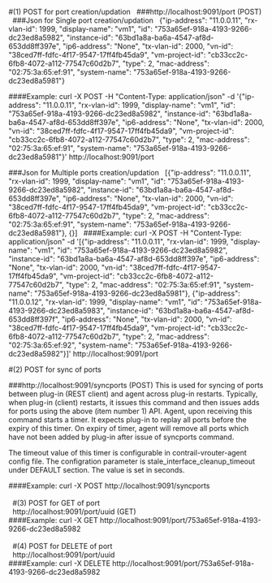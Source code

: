 #(1) POST for port creation/updation
 
###http://localhost:9091/port (POST)
 
###Json for Single port creation/updation
 
{"ip-address": "11.0.0.11", "rx-vlan-id": 1999, "display-name": "vm1", "id": "753a65ef-918a-4193-9266-dc23ed8a5982", "instance-id": "63bd1a8a-ba6a-4547-af8d-653dd8ff397e", "ip6-address": "None", "tx-vlan-id": 2000, "vn-id": "38ced7ff-fdfc-4f17-9547-17ff4fb45da9", "vm-project-id": "cb33cc2c-6fb8-4072-a112-77547c60d2b7", "type": 2, "mac-address": "02:75:3a:65:ef:91", "system-name": "753a65ef-918a-4193-9266-dc23ed8a5981"}

####Example:
curl -X POST -H "Content-Type: application/json" -d '{"ip-address": "11.0.0.11", "rx-vlan-id": 1999, "display-name": "vm1", "id": "753a65ef-918a-4193-9266-dc23ed8a5982", "instance-id": "63bd1a8a-ba6a-4547-af8d-653dd8ff397e", "ip6-address": "None", "tx-vlan-id": 2000, "vn-id": "38ced7ff-fdfc-4f17-9547-17ff4fb45da9", "vm-project-id": "cb33cc2c-6fb8-4072-a112-77547c60d2b7", "type": 2, "mac-address": "02:75:3a:65:ef:91", "system-name": "753a65ef-918a-4193-9266-dc23ed8a5981"}'  http://localhost:9091/port

###Json for Multiple ports creation/updation
 
[{"ip-address": "11.0.0.11", "rx-vlan-id": 1999, "display-name": "vm1", "id": "753a65ef-918a-4193-9266-dc23ed8a5982", "instance-id": "63bd1a8a-ba6a-4547-af8d-653dd8ff397e", "ip6-address": "None", "tx-vlan-id": 2000, "vn-id": "38ced7ff-fdfc-4f17-9547-17ff4fb45da9", "vm-project-id": "cb33cc2c-6fb8-4072-a112-77547c60d2b7", "type": 2, "mac-address": "02:75:3a:65:ef:91", "system-name": "753a65ef-918a-4193-9266-dc23ed8a5981"}, {}]
 
####Example:
curl -X POST -H "Content-Type: application/json" -d '[{"ip-address": "11.0.0.11", "rx-vlan-id": 1999, "display-name": "vm1", "id": "753a65ef-918a-4193-9266-dc23ed8a5982", "instance-id": "63bd1a8a-ba6a-4547-af8d-653dd8ff397e", "ip6-address": "None", "tx-vlan-id": 2000, "vn-id": "38ced7ff-fdfc-4f17-9547-17ff4fb45da9", "vm-project-id": "cb33cc2c-6fb8-4072-a112-77547c60d2b7", "type": 2, "mac-address": "02:75:3a:65:ef:91", "system-name": "753a65ef-918a-4193-9266-dc23ed8a5981"}, {"ip-address": "11.0.0.12", "rx-vlan-id": 1999, "display-name": "vm1", "id": "753a65ef-918a-4193-9266-dc23ed8a5983", "instance-id": "63bd1a8a-ba6a-4547-af8d-653dd8ff397f", "ip6-address": "None", "tx-vlan-id": 2000, "vn-id": "38ced7ff-fdfc-4f17-9547-17ff4fb45da9", "vm-project-id": "cb33cc2c-6fb8-4072-a112-77547c60d2b7", "type": 2, "mac-address": "02:75:3a:65:ef:92", "system-name": "753a65ef-918a-4193-9266-dc23ed8a5982"}]'  http://localhost:9091/port

#(2) POST for sync of ports

###http://localhost:9091/syncports (POST)
This is used for syncing of ports between plug-in (REST client) and agent across plug-in restarts. Typically, when plug-in (client) restarts, it issues this command and then issues adds for ports using the above (item number 1) API. Agent, upon receiving this command starts a timer. It expects plug-in to replay all ports before the expiry of this timer.  On expiry of timer, agent will remove all ports which have not been added by plug-in after issue of syncports command.

The timeout value of this timer is configurable in contrail-vrouter-agent config file. The configration parameter is stale_interface_cleanup_timeout under DEFAULT section. The value is set in seconds.

####Example:
curl -X POST http://localhost:9091/syncports <br> <br>
 
#(3) POST for GET of port <br>
 
http://localhost:9091/port/uuid (GET) <br>
####Example:
curl -X GET http://localhost:9091/port/753a65ef-918a-4193-9266-dc23ed8a5982 <br><br>
 
#(4) POST for DELETE of port <br>
 
http://localhost:9091/port/uuid <br>
####Example:
curl -X DELETE http://localhost:9091/port/753a65ef-918a-4193-9266-dc23ed8a5982 <br>

